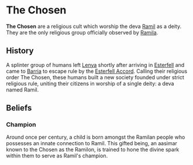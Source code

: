 # The Chosen

**The Chosen** are a religious cult which worship the deva [Ramil](../../pantheon/ramil.md) as a deity. They are the only religious group officially observed by [Ramila](../../societies/ramila.md).

## History

A splinter group of humans left [Lenya](../../mote/esterfell/lenya/lenya.md) shortly after arriving in [Esterfell](../../mote/esterfell/esterfell.md) and came to [Barria](../../mote/esterfell/barria.md) to escape rule by the [Esterfell Accord](../../societies/esterfell-accord/esterfell-accord.md). Calling their religious order The Chosen, these humans built a new society founded under strict religious rule, uniting their citizens in worship of a single deity: a deva named Ramil.

## Beliefs

### Champion

Around once per century, a child is born amongst the Ramilan people who possesses an innate connection to Ramil. This gifted being, an aasimar known to the Chosen as the Ramilon, is trained to hone the divine spark within them to serve as Ramil's champion.
